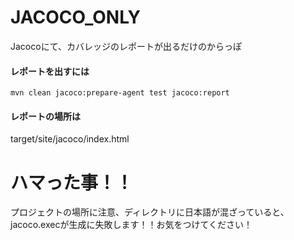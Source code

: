 # JACOCO_ONLY
Jacocoにて、カバレッジのレポートが出るだけのからっぽ

#### レポートを出すには
`
mvn clean jacoco:prepare-agent test jacoco:report
`

#### レポートの場所は
  target/site/jacoco/index.html

# ハマった事！！
プロジェクトの場所に注意、ディレクトリに日本語が混ざっていると、jacoco.execが生成に失敗します！！お気をつけてください！
